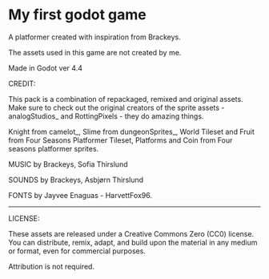# My first godot game
A platformer created with inspiration from Brackeys.

The assets used in this game are not created by me.

Made in Godot ver 4.4

CREDIT:

This pack is a combination of repackaged, remixed and original assets. 
Make sure to check out the original creators of the sprite assets - analogStudios_ and RottingPixels - they do amazing things.

Knight from camelot_, Slime from dungeonSprites_, World Tileset and Fruit from Four Seasons Platformer Tileset, Platforms and Coin from Four seasons platformer sprites.

MUSIC by Brackeys, Sofia Thirslund

SOUNDS by Brackeys, Asbjørn Thirslund

FONTS by Jayvee Enaguas - HarvettFox96.

----------------------------------------------------------

LICENSE:

These assets are released under a Creative Commons Zero (CC0) license. 
You can distribute, remix, adapt, and build upon the material in any medium or format, even for commercial purposes.

Attribution is not required.
